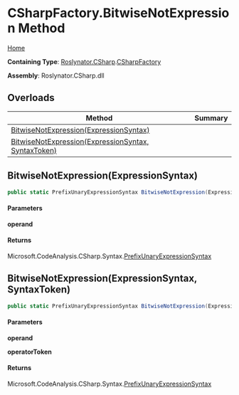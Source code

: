 # CSharpFactory\.BitwiseNotExpression Method

[Home](../../../../README.md)

**Containing Type**: [Roslynator.CSharp](../../README.md)\.[CSharpFactory](../README.md)

**Assembly**: Roslynator\.CSharp\.dll

## Overloads

| Method | Summary |
| ------ | ------- |
| [BitwiseNotExpression(ExpressionSyntax)](#Roslynator_CSharp_CSharpFactory_BitwiseNotExpression_Microsoft_CodeAnalysis_CSharp_Syntax_ExpressionSyntax_) | |
| [BitwiseNotExpression(ExpressionSyntax, SyntaxToken)](#Roslynator_CSharp_CSharpFactory_BitwiseNotExpression_Microsoft_CodeAnalysis_CSharp_Syntax_ExpressionSyntax_Microsoft_CodeAnalysis_SyntaxToken_) | |

## BitwiseNotExpression\(ExpressionSyntax\)<a name="Roslynator_CSharp_CSharpFactory_BitwiseNotExpression_Microsoft_CodeAnalysis_CSharp_Syntax_ExpressionSyntax_"></a>

```csharp
public static PrefixUnaryExpressionSyntax BitwiseNotExpression(ExpressionSyntax operand)
```

#### Parameters

**operand**



#### Returns

Microsoft\.CodeAnalysis\.CSharp\.Syntax\.[PrefixUnaryExpressionSyntax](https://docs.microsoft.com/en-us/dotnet/api/microsoft.codeanalysis.csharp.syntax.prefixunaryexpressionsyntax)

## BitwiseNotExpression\(ExpressionSyntax, SyntaxToken\)<a name="Roslynator_CSharp_CSharpFactory_BitwiseNotExpression_Microsoft_CodeAnalysis_CSharp_Syntax_ExpressionSyntax_Microsoft_CodeAnalysis_SyntaxToken_"></a>

```csharp
public static PrefixUnaryExpressionSyntax BitwiseNotExpression(ExpressionSyntax operand, SyntaxToken operatorToken)
```

#### Parameters

**operand**



**operatorToken**



#### Returns

Microsoft\.CodeAnalysis\.CSharp\.Syntax\.[PrefixUnaryExpressionSyntax](https://docs.microsoft.com/en-us/dotnet/api/microsoft.codeanalysis.csharp.syntax.prefixunaryexpressionsyntax)

